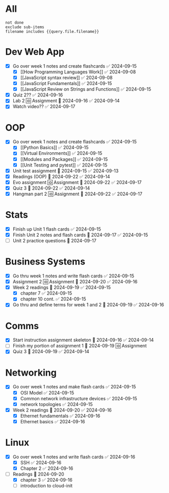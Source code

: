 # All
```tasks
not done
exclude sub-items
filename includes {{query.file.filename}}
```

# Dev Web App
- [x] Go over week 1 notes and create flashcards ✅ 2024-09-15
	- [x] [[How Programming Languages Work]] ✅ 2024-09-08
	- [x] [[JavaScript syntax review]] ✅ 2024-09-08
	- [x] [[JavaScript Fundamentals]] ✅ 2024-09-15
	- [x] [[JavaScript Review on Strings and Functions]] ✅ 2024-09-15
- [x] Quiz 2?? ✅ 2024-09-16
- [x] Lab 2 🆔 Assignment 📅 2024-09-16 ✅ 2024-09-14
- [x] Watch video?? ✅ 2024-09-17
# OOP
- [x] Go over week 1 notes and create flashcards ✅ 2024-09-15
	- [x] [[Python Basics]] ✅ 2024-09-15
	- [x] [[Virtual Environments]] ✅ 2024-09-15
	- [x] [[Modules and Packages]] ✅ 2024-09-15
	- [x] [[Unit Testing and pytest]] ✅ 2024-09-15
- [x] Unit test assignment 📅 2024-09-15 ✅ 2024-09-13
- [x] Readings (OOP) 📅 2024-09-22 ✅ 2024-09-14
- [x] Evo assignment 🆔 Assignment 📅 2024-09-22 ✅ 2024-09-17
- [x] Quiz 3 📅 2024-09-22 ✅ 2024-09-14
- [x] Hangman part 2 🆔 Assignment 📅 2024-09-22 ✅ 2024-09-17
# Stats
- [x] Finish up Unit 1 flash cards ✅ 2024-09-15
- [x] Finish Unit 2 notes and flash cards 📅 2024-09-17 ✅ 2024-09-15
- [ ] Unit 2 practice questions 📅 2024-09-17 
# Business Systems
- [x] Go thru week 1 notes and write flash cards ✅ 2024-09-15
- [x] Assignment 2 🆔 Assignment 📅 2024-09-20 ✅ 2024-09-16
- [x] Week 2 readings 📅 2024-09-19 ✅ 2024-09-15
	- [x] chapter 7 ✅ 2024-09-15
	- [x] chapter 10 cont. ✅ 2024-09-15
- [x] Go thru and define terms for week 1 and 2 📅 2024-09-19 ✅ 2024-09-16
# Comms
- [x] Start instruction assignment skeleton 📅 2024-09-16 ✅ 2024-09-14
- [ ] Finish my portion of assignment 1 📅 2024-09-19 🆔 Assignment
- [x] Quiz 3 📅 2024-09-19 ✅ 2024-09-14
# Networking
- [x] Go over week 1 notes and make flash cards ✅ 2024-09-15
	- [x] OSI Model ✅ 2024-09-15
	- [x] Common network infrastructure devices ✅ 2024-09-15
	- [x] network topologies ✅ 2024-09-15
- [x] Week 2 readings 📅 2024-09-20 ✅ 2024-09-16
	- [x] Ethernet fundamentals ✅ 2024-09-16
	- [x] Ethernet basics ✅ 2024-09-16
# Linux
- [x] Go over week 1 notes and write flash cards ✅ 2024-09-16
	- [x] SSH ✅ 2024-09-16
	- [x] Chapter 2 ✅ 2024-09-16
- [ ] Readings 📅 2024-09-20 
	- [x] chapter 3 ✅ 2024-09-16
	- [ ] introduction to cloud-init
